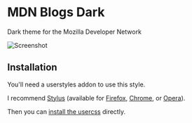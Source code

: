 # MDN Blogs Dark

Dark theme for the Mozilla Developer Network

![Screenshot](https://i.imgur.com/KRmVJTQ.png)

## Installation

You'll need a userstyles addon to use this style.

I recommend [Stylus][1] (available for [Firefox][2], [Chrome][3], or [Opera][4]).

Then you can [install the usercss][5] directly.

[1]: https://add0n.com/stylus.html
[2]: https://addons.mozilla.org/en-US/firefox/addon/styl-us/
[3]: https://chrome.google.com/webstore/detail/stylus/clngdbkpkpeebahjckkjfobafhncgmne
[4]: https://addons.opera.com/en/extensions/details/stylus/
[5]: https://github.com/AfroThundr3007730/MDN-Dark/raw/master/mdn-dark.user.css
